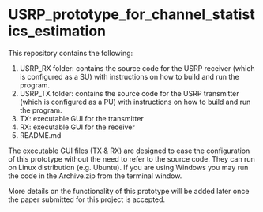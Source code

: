 # USRP_prototype_for_channel_statistics_estimation

This repository contains the following:

1) USRP_RX folder: contains the source code for the USRP receiver (which is configured as a SU) with instructions on how to build and run the program.
2) USRP_TX folder: contains the source code for the USRP transmitter (which is configured as a PU) with instructions on how to build and run the program.
3) TX: executable GUI for the transmitter
4) RX: executable GUI for the receiver
5) README.md

The executable GUI files (TX & RX) are designed to ease the configuration of this prototype without the need to refer to the source code. They can run on Linux distribution (e.g. Ubuntu). If you are using Windows you may run the code in the Archive.zip from the terminal window.

More details on the functionality of this prototype will be added later once the paper submitted for this project is accepted.

